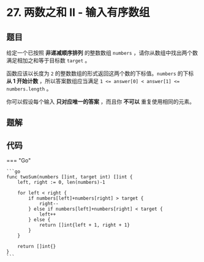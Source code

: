 # 27. 两数之和 II - 输入有序数组

## 题目

给定一个已按照 **非递减顺序排列** 的整数数组 `numbers` ，请你从数组中找出两个数满足相加之和等于目标数 `target` 。

函数应该以长度为 `2` 的整数数组的形式返回这两个数的下标值。`numbers` 的下标 **从 1 开始计数** ，所以答案数组应当满足 `1 <= answer[0] < answer[1] <= numbers.length` 。

你可以假设每个输入 **只对应唯一的答案** ，而且你 **不可以** 重复使用相同的元素。

## 题解

## 代码

=== "Go"

    ```go
    func twoSum(numbers []int, target int) []int {
        left, right := 0, len(numbers)-1

        for left < right {
            if numbers[left]+numbers[right] > target {
                right--
            } else if numbers[left]+numbers[right] < target {
                left++
            } else {
                return []int{left + 1, right + 1}
            }
        }

        return []int{}
    }
    ```